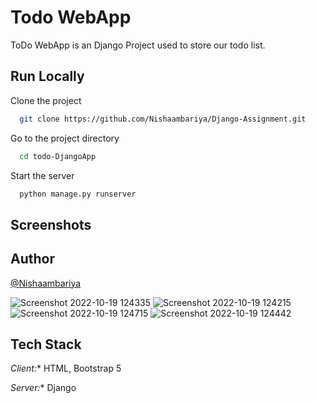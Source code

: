 # Todo WebApp

ToDo WebApp is an Django Project used to store our todo list.



## Run Locally

Clone the project

```bash
  git clone https://github.com/Nishaambariya/Django-Assignment.git
```

Go to the project directory

```bash
  cd todo-DjangoApp
```

Start the server

```bash
  python manage.py runserver
```

## Screenshots




## Author

[@Nishaambariya](https://github.com/Nishaambariya)

![Screenshot 2022-10-19 124335](https://user-images.githubusercontent.com/70773490/196623320-c004a40d-d2cb-4df8-bc13-779bd459f991.png)
![Screenshot 2022-10-19 124215](https://user-images.githubusercontent.com/70773490/196623341-1adb240d-dd31-4f4f-b18a-22a6065b8961.png)
![Screenshot 2022-10-19 124715](https://user-images.githubusercontent.com/70773490/196623349-a01996dc-f6a7-4bfb-b320-a42f9152352f.png)
![Screenshot 2022-10-19 124442](https://user-images.githubusercontent.com/70773490/196623358-3316b5fb-6885-4547-8865-a0da33f162d5.png)

## Tech Stack

*Client:** HTML, Bootstrap 5

*Server:** Django
